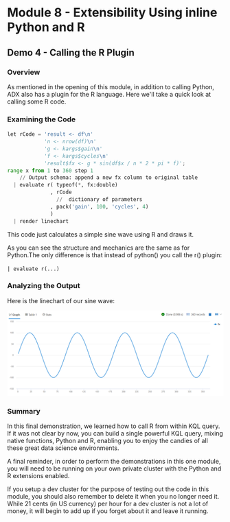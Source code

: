 # Module 8 - Extensibility Using inline Python and R

## Demo 4 - Calling the R Plugin

### Overview

As mentioned in the opening of this module, in addition to calling Python, ADX also has a plugin for the R language. Here we'll take a quick look at calling some R code.

### Examining the Code

```python
let rCode = 'result <- df\n'
            'n <- nrow(df)\n'
            'g <- kargs$gain\n'
            'f <- kargs$cycles\n'
            'result$fx <- g * sin(df$x / n * 2 * pi * f)';
range x from 1 to 360 step 1
    // Output schema: append a new fx column to original table
  | evaluate r( typeof(*, fx:double)
              , rCode
                //  dictionary of parameters
              , pack('gain', 100, 'cycles', 4)
              )
  | render linechart
```

This code just calculates a simple sine wave using R and draws it.

As you can see the structure and mechanics are the same as for Python.The only difference is that instead of python() you call the r() plugin:

`| evaluate r(...)`

### Analyzing the Output

Here is the linechart of our sine wave:

![Sine Wave from R](./media/m08-d04-i01-r.png)

### Summary

In this final demonstration, we learned how to call R from within KQL query. If it was not clear by now, you can build a single powerful KQL query, mixing native functions, Python and R, enabling you to enjoy the candies of all these great data science environments.

A final reminder, in order to perform the demonstrations in this one module, you will need to be running on your own private cluster with the Python and R extensions enabled.

If you setup a dev cluster for the purpose of testing out the code in this module, you should also remember to delete it when you no longer need it. While 21 cents (in US currency) per hour for a dev cluster is not a lot of money, it will begin to add up if you forget about it and leave it running.

